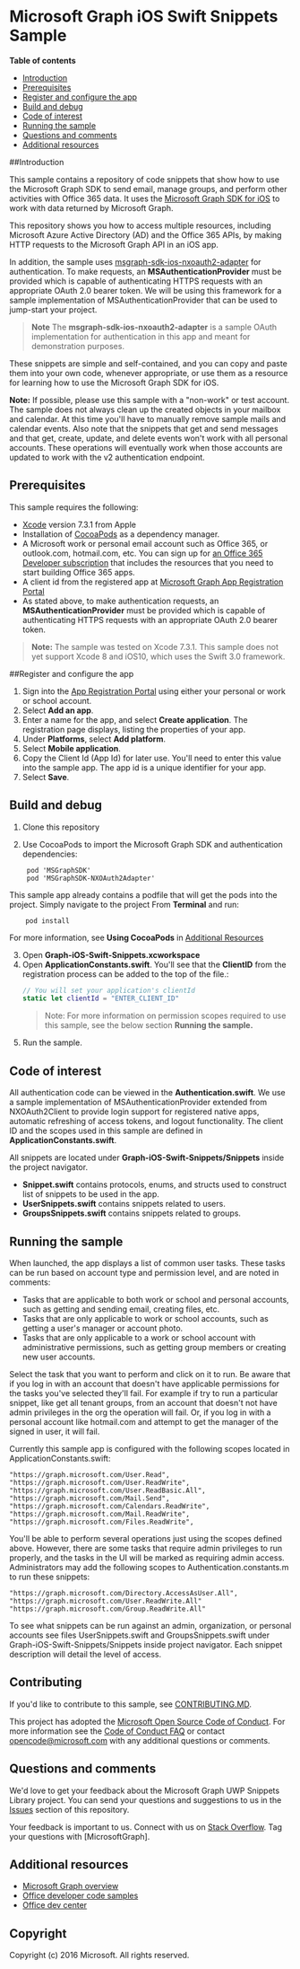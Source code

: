 # Microsoft Graph iOS Swift Snippets Sample

**Table of contents**

* [Introduction](#introduction)
* [Prerequisites](#prerequisites)
* [Register and configure the app](#register)
* [Build and debug](#build)
* [Code of interest](#code-of-interest)
* [Running the sample](#running-the-sample)
* [Questions and comments](#questions)
* [Additional resources](#additional-resources)

<a name="introduction"></a>
##Introduction

This sample contains a repository of code snippets that show how to use the Microsoft Graph SDK to send email, manage groups, and perform other activities with Office 365 data. It uses the [Microsoft Graph SDK for iOS](https://github.com/microsoftgraph/msgraph-sdk-ios) to work with data returned by Microsoft Graph.

This repository shows you how to access multiple resources, including Microsoft Azure Active Directory (AD) and the Office 365 APIs, by making HTTP requests to the Microsoft Graph API in an iOS app. 

In addition, the sample uses [msgraph-sdk-ios-nxoauth2-adapter](https://github.com/microsoftgraph/msgraph-sdk-ios-nxoauth2-adapter) for authentication. To make requests, an **MSAuthenticationProvider** must be provided which is capable of authenticating HTTPS requests with an appropriate OAuth 2.0 bearer token. We will be using this framework for a sample implementation of MSAuthenticationProvider that can be used to jump-start your project.

 > **Note** The **msgraph-sdk-ios-nxoauth2-adapter** is a sample OAuth implementation for authentication in this app and meant for demonstration purposes.

These snippets are simple and self-contained, and you can copy and paste them into your own code, whenever appropriate, or use them as a resource for learning how to use the Microsoft Graph SDK for iOS.

**Note:** If possible, please use this sample with a "non-work" or test account. The sample does not always clean up the created objects in your mailbox and calendar. At this time you'll have to manually remove sample mails and calendar events. Also note that the snippets that get and send messages and that get, create, update, and delete events won't work with all personal accounts. These operations will eventually work when those accounts are updated to work with the v2 authentication endpoint.

 

<a name="prerequisites"></a>
## Prerequisites ##

This sample requires the following:  
* [Xcode](https://developer.apple.com/xcode/downloads/) version 7.3.1 from Apple 
* Installation of [CocoaPods](https://guides.cocoapods.org/using/using-cocoapods.html)  as a dependency manager.
* A Microsoft work or personal email account such as Office 365, or outlook.com, hotmail.com, etc. You can sign up for [an Office 365 Developer subscription](https://aka.ms/devprogramsignup) that includes the resources that you need to start building Office 365 apps.
* A client id from the registered app at [Microsoft Graph App Registration Portal](https://graph.microsoft.io/en-us/app-registration)
* As stated above, to make authentication requests, an **MSAuthenticationProvider** must be provided which is capable of authenticating HTTPS requests with an appropriate OAuth 2.0 bearer token. 

>**Note:** The sample was tested on Xcode 7.3.1. This sample does not yet support Xcode 8 and iOS10, which uses the Swift 3.0 framework.

<a name="register"></a>
##Register and configure the app

1. Sign into the [App Registration Portal](https://apps.dev.microsoft.com/) using either your personal or work or school account.  
2. Select **Add an app**.  
3. Enter a name for the app, and select **Create application**. The registration page displays, listing the properties of your app.  
4. Under **Platforms**, select **Add platform**.  
5. Select **Mobile application**.  
6. Copy the Client Id (App Id) for later use. You'll need to enter this value into the sample app. The app id is a unique identifier for your app.   
7. Select **Save**.  


<a name="build"></a>
## Build and debug ##

1. Clone this repository
2. Use CocoaPods to import the Microsoft Graph SDK and authentication dependencies:

		pod 'MSGraphSDK'
		pod 'MSGraphSDK-NXOAuth2Adapter'


 This sample app already contains a podfile that will get the pods into  the project. Simply navigate to the project From **Terminal** and run:

        pod install

   For more information, see **Using CocoaPods** in [Additional Resources](#AdditionalResources)

3. Open **Graph-iOS-Swift-Snippets.xcworkspace**
4. Open **ApplicationConstants.swift**. You'll see that the **ClientID** from the registration process can be added to the top of the file.:
   ```swift
   // You will set your application's clientId
   static let clientId = "ENTER_CLIENT_ID"    
   ```
    > Note: For more information on permission scopes required to use this sample, see the below section **Running the sample.**
5. Run the sample.

## Code of interest
All authentication code can be viewed in the **Authentication.swift**. We use a sample implementation of MSAuthenticationProvider extended from NXOAuth2Client to provide login support for registered native apps, automatic refreshing of access tokens, and logout functionality.
The client ID and the scopes used in this sample are defined in **ApplicationConstants.swift**.

All snippets are located under **Graph-iOS-Swift-Snippets/Snippets** inside the project navigator.
- **Snippet.swift** contains protocols, enums, and structs used to construct list of snippets to be used in the app.
- **UserSnippets.swift** contains snippets related to users.
- **GroupsSnippets.swift** contains snippets related to groups.

## Running the sample

When launched, the app displays a list of common user tasks. These tasks can be run based on account type and permission level, and are noted in comments:

- Tasks that are applicable to both work or school and personal accounts, such as getting and sending email, creating files, etc.
- Tasks that are only applicable to work or school accounts, such as getting a user's manager or account photo.
- Tasks that are only applicable to a work or school account with administrative permissions, such as getting group members or creating new user accounts.

Select the task that you want to perform and click on it to run. Be aware that if you log in with an account that doesn't have applicable permissions for the tasks you've selected they'll fail. For example if try to run a particular snippet, like get all tenant groups, from an account that doesn't not have admin privileges in the org the operation will fail. Or, if you log in with a personal account like hotmail.com and attempt to get the manager of the signed in user, it will fail.

Currently this sample app is configured with the following scopes located in ApplicationConstants.swift:

	"https://graph.microsoft.com/User.Read",
    "https://graph.microsoft.com/User.ReadWrite",
    "https://graph.microsoft.com/User.ReadBasic.All",
    "https://graph.microsoft.com/Mail.Send",
    "https://graph.microsoft.com/Calendars.ReadWrite",
    "https://graph.microsoft.com/Mail.ReadWrite",
    "https://graph.microsoft.com/Files.ReadWrite",

You'll be able to perform several operations just using the scopes defined above. However, there are some tasks that require admin privileges to run properly, and the tasks in the UI will be marked as requiring admin access. Administrators may add the following scopes to Authentication.constants.m to run these snippets:

	"https://graph.microsoft.com/Directory.AccessAsUser.All",
	"https://graph.microsoft.com/User.ReadWrite.All"
	"https://graph.microsoft.com/Group.ReadWrite.All"

To see what snippets can be run against an admin, organization, or personal accounts see files UserSnippets.swift and GroupsSnippets.swift under Graph-iOS-Swift-Snippets/Snippets inside project navigator. Each snippet description will detail the level of access.

<a name="contributing"></a>
## Contributing ##

If you'd like to contribute to this sample, see [CONTRIBUTING.MD](/CONTRIBUTING.md).

This project has adopted the [Microsoft Open Source Code of Conduct](https://opensource.microsoft.com/codeofconduct/). For more information see the [Code of Conduct FAQ](https://opensource.microsoft.com/codeofconduct/faq/) or contact [opencode@microsoft.com](mailto:opencode@microsoft.com) with any additional questions or comments.

<a name="questions"></a>
## Questions and comments

We'd love to get your feedback about the Microsoft Graph UWP Snippets  Library project. You can send your questions and suggestions to us in the [Issues](https://github.com/microsoftgraph/iOS-objectiveC-snippets-sample/issues) section of this repository.

Your feedback is important to us. Connect with us on [Stack Overflow](http://stackoverflow.com/questions/tagged/office365+or+microsoftgraph). Tag your questions with [MicrosoftGraph].

<a name="additional-resources"></a>
## Additional resources ##

- [Microsoft Graph overview](http://graph.microsoft.io)
- [Office developer code samples](http://dev.office.com/code-samples)
- [Office dev center](http://dev.office.com/)


## Copyright
Copyright (c) 2016 Microsoft. All rights reserved.
